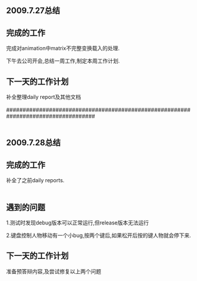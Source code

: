## 2009.7.27总结 ##

## 完成的工作 ##
完成对animation中matrix不完整变换载入的处理.<p>
下午去公司开会,总结一周工作,制定本周工作计划.<p>

<h2>下一天的工作计划</h2>
补全整理daily report及其他文档<br>
<br>
###################################################################################<br>
<br>
<h2>2009.7.28总结</h2>

<h2>完成的工作</h2>
补全了之前daily reports.<br>
<br>
<h2>遇到的问题</h2>
1.测试时发现debug版本可以正常运行,但release版本无法运行<p>
2.键盘控制人物移动有一个小bug,按两个键后,如果松开后按的键人物就会停下来.<br>
<h2>下一天的工作计划</h2>
准备预答辩内容,及尝试修复以上两个问题